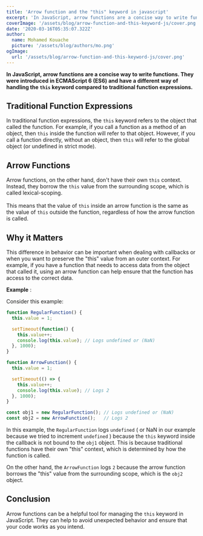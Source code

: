 ```yaml
---
title: 'Arrow function and the "this" keyword in javascript'
excerpt: 'In JavaScript, arrow functions are a concise way to write functions. They were introduced in ECMAScript 6 (ES6) and have a different way of handling the "this" keyword compared to traditional function expressions.'
coverImage: '/assets/blog/arrow-function-and-this-keyword-js/cover.png'
date: '2020-03-16T05:35:07.322Z'
author:
  name: Mohamed Kouache
  picture: '/assets/blog/authors/mo.png'
ogImage:
  url: '/assets/blog/arrow-function-and-this-keyword-js/cover.png'
---
```



**In JavaScript, arrow functions are a concise way to write functions. They were introduced in ECMAScript 6 (ES6) and have a different way of handling the `this` keyword compared to traditional function expressions.**

## Traditional Function Expressions

In traditional function expressions, the `this` keyword refers to the object that called the function. For example, if you call a function as a method of an object, then `this` inside the function will refer to that object. However, if you call a function directly, without an object, then `this` will refer to the global object (or undefined in strict mode).

## Arrow Functions

Arrow functions, on the other hand, don't have their own `this` context. Instead, they borrow the `this` value from the surrounding scope, which is called lexical-scoping.<br><br> This means that the value of `this` inside an arrow function is the same as the value of `this` outside the function, regardless of how the arrow function is called.

## Why it Matters

This difference in behavior can be important when dealing with callbacks or when you want to preserve the "this" value from an outer context. For example, if you have a function that needs to access data from the object that called it, using an arrow function can help ensure that the function has access to the correct data.

**Example** :

Consider this example:

```javascript
function RegularFunction() {
  this.value = 1;

  setTimeout(function() {
    this.value++;
    console.log(this.value); // Logs undefined or (NaN)
  }, 1000);
}

function ArrowFunction() {
  this.value = 1;

  setTimeout(() => {
    this.value++;
    console.log(this.value); // Logs 2
  }, 1000);
}

const obj1 = new RegularFunction(); // Logs undefined or (NaN)
const obj2 = new ArrowFunction();   // Logs 2

```

In this example, the `RegularFunction` logs `undefined` ( or NaN in our example because we tried to increment `undefined` ) because the `this` keyword inside the callback is not bound to the `obj1` object. This is because traditional functions have their own "this" context, which is determined by how the function is called.

On the other hand, the `ArrowFunction` logs `2` because the arrow function borrows the "this" value from the surrounding scope, which is the `obj2` object.

## Conclusion

Arrow functions can be a helpful tool for managing the `this` keyword in JavaScript. They can help to avoid unexpected behavior and ensure that your code works as you intend.
